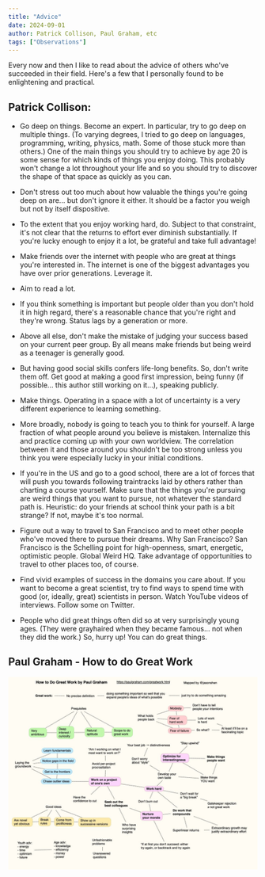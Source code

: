 ```yaml
---
title: "Advice"
date: 2024-09-01
author: Patrick Collison, Paul Graham, etc
tags: ["Observations"]
---
```

Every now and then I like to read about the advice of others who've succeeded in their field. Here's a few that I personally found to be enlightening and practical. 

## Patrick Collison: 

- Go deep on things. Become an expert. In particular, try to go deep on multiple things. (To varying degrees, I tried to go deep on languages, programming, writing, physics, math. Some of those stuck more than others.) One of the main things you should try to achieve by age 20 is some sense for which kinds of things you enjoy doing. This probably won't change a lot throughout your life and so you should try to discover the shape of that space as quickly as you can.

- Don't stress out too much about how valuable the things you're going deep on are... but don't ignore it either. It should be a factor you weigh but not by itself dispositive.

- To the extent that you enjoy working hard, do. Subject to that constraint, it's not clear that the returns to effort ever diminish substantially. If you're lucky enough to enjoy it a lot, be grateful and take full advantage!

- Make friends over the internet with people who are great at things you're interested in. The internet is one of the biggest advantages you have over prior generations. Leverage it.

- Aim to read a lot.

- If you think something is important but people older than you don't hold it in high regard, there's a reasonable chance that you're right and they're wrong. Status lags by a generation or more.

- Above all else, don't make the mistake of judging your success based on your current peer group. By all means make friends but being weird as a teenager is generally good.

- But having good social skills confers life-long benefits. So, don't write them off. Get good at making a good first impression, being funny (if possible... this author still working on it...), speaking publicly.

- Make things. Operating in a space with a lot of uncertainty is a very different experience to learning something. 

- More broadly, nobody is going to teach you to think for yourself. A large fraction of what people around you believe is mistaken. Internalize this and practice coming up with your own worldview. The correlation between it and those around you shouldn't be too strong unless you think you were especially lucky in your initial conditions.

- If you're in the US and go to a good school, there are a lot of forces that will push you towards following traintracks laid by others rather than charting a course yourself. Make sure that the things you're pursuing are weird things that you want to pursue, not whatever the standard path is. Heuristic: do your friends at school think your path is a bit strange? If not, maybe it's too normal.

- Figure out a way to travel to San Francisco and to meet other people who've moved there to pursue their dreams. Why San Francisco? San Francisco is the Schelling point for high-openness, smart, energetic, optimistic people. Global Weird HQ. Take advantage of opportunities to travel to other places too, of course.

- Find vivid examples of success in the domains you care about. If you want to become a great scientist, try to find ways to spend time with good (or, ideally, great) scientists in person. Watch YouTube videos of interviews. Follow some on Twitter.

- People who did great things often did so at very surprisingly young ages. (They were grayhaired when they became famous... not when they did the work.) So, hurry up! You can do great things.

## Paul Graham - How to do Great Work
![Great Work](/images/posts/advice/great_work.jpg)
